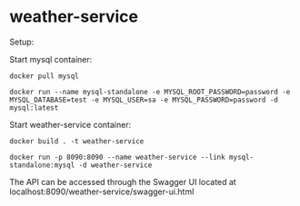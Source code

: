 # weather-service


Setup:

Start mysql container:

`docker pull mysql`

`docker run --name mysql-standalone -e MYSQL_ROOT_PASSWORD=password -e MYSQL_DATABASE=test -e MYSQL_USER=sa -e MYSQL_PASSWORD=password -d mysql:latest`

Start weather-service container:

`docker build . -t weather-service`

`docker run -p 8090:8090 --name weather-service --link mysql-standalone:mysql -d weather-service`

The API can be accessed through the Swagger UI located at localhost:8090/weather-service/swagger-ui.html
